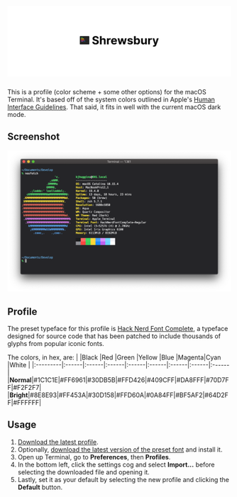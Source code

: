 # ![shrewsbury-terminal](https://raw.githubusercontent.com/hugginsio/art/master/shrewsbury-terminal/repo-banner.png)

This is a profile (color scheme + some other options) for the macOS Terminal. It's based off of the system colors outlined in Apple's [Human Interface Guidelines](https://developer.apple.com/design/human-interface-guidelines/ios/visual-design/color/). That said, it fits in well with the current macOS dark mode.

## Screenshot
<center>
    <img src="screenshot.png" />
</center>

## Profile
The preset typeface for this profile is [Hack Nerd Font Complete](https://github.com/ryanoasis/nerd-fonts/tree/v2.1.0/patched-fonts/Hack), a typeface designed for source code that has been patched to include thousands of glyphs from popular iconic fonts.

The colors, in hex, are:
|          |Black  |Red    |Green  |Yellow |Blue   |Magenta|Cyan   |White  |
|:---------|:------|:------|:------|:------|:------|:------|:------|:------|
|**Normal**|#1C1C1E|#FF6961|#30DB5B|#FFD426|#409CFF|#DA8FFF|#70D7FF|#F2F2F7|
|**Bright**|#8E8E93|#FF453A|#30D158|#FFD60A|#0A84FF|#BF5AF2|#64D2FF|#FFFFFF|

## Usage
1. [Download the latest profile](https://raw.githubusercontent.com/kjhx/shrewsbury-terminal/master/Shrewsbury.terminal).
2. Optionally, [download the latest version of the preset font](https://github.com/ryanoasis/nerd-fonts/tree/v2.1.0/patched-fonts/Hack) and install it.
3. Open up Terminal, go to **Preferences**, then **Profiles**.
4. In the bottom left, click the settings cog and select **Import...** before selecting the downloaded file and opening it.
5. Lastly, set it as your default by selecting the new profile and clicking the **Default** button.